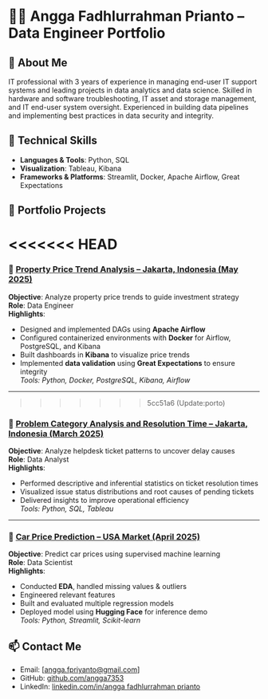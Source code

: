 # 👨‍💻 Angga Fadhlurrahman Prianto – Data Engineer Portfolio

## 📌 About Me
IT professional with 3 years of experience in managing end-user IT support systems and leading projects in data analytics and data science. Skilled in hardware and software troubleshooting, IT asset and storage management, and IT end-user system oversight. Experienced in building data pipelines and implementing best practices in data security and integrity.

## 🧠 Technical Skills
- **Languages & Tools**: Python, SQL
- **Visualization**: Tableau, Kibana
- **Frameworks & Platforms**: Streamlit, Docker, Apache Airflow, Great Expectations

## 📂 Portfolio Projects
<<<<<<< HEAD
=======
### 🔹 [Property Price Trend Analysis – Jakarta, Indonesia (May 2025)](https://github.com/angga7353/Property-Price-Trend-Analysis-as-a-Basis-for-Investment-Strategy.git)
**Objective**: Analyze property price trends to guide investment strategy  
**Role**: Data Engineer  
**Highlights**:
- Designed and implemented DAGs using **Apache Airflow**
- Configured containerized environments with **Docker** for Airflow, PostgreSQL, and Kibana
- Built dashboards in **Kibana** to visualize price trends
- Implemented **data validation** using **Great Expectations** to ensure integrity  
_Tools: Python, Docker, PostgreSQL, Kibana, Airflow_

---

>>>>>>> 5cc51a6 (Update:porto)
### 🔹 [Problem Category Analysis and Resolution Time – Jakarta, Indonesia (March 2025)](https://github.com/angga7353/Analisis_Tiketing_IT_HELPDESK)
**Objective**: Analyze helpdesk ticket patterns to uncover delay causes  
**Role**: Data Analyst  
**Highlights**:
- Performed descriptive and inferential statistics on ticket resolution times
- Visualized issue status distributions and root causes of pending tickets
- Delivered insights to improve operational efficiency  
_Tools: Python, SQL, Tableau_

---

### 🔹 [Car Price Prediction – USA Market (April 2025)](https://github.com/angga7353/Machine-Learning-for-Car-Price-Prediction)
**Objective**: Predict car prices using supervised machine learning  
**Role**: Data Scientist  
**Highlights**:
- Conducted **EDA**, handled missing values & outliers
- Engineered relevant features
- Built and evaluated multiple regression models
- Deployed model using **Hugging Face** for inference demo  
_Tools: Python, Streamlit, Scikit-learn_

## 📫 Contact Me
- Email: [angga.fpriyanto@gmail.com]
- GitHub: [github.com/angga7353](https://github.com/angga7353)
- LinkedIn: [linkedin.com/in/angga fadhlurrahman prianto](www.linkedin.com/in/angga-fadhlurrahman-prianto-29501b194)
